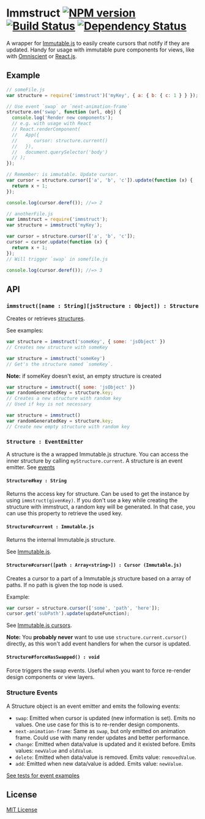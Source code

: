Immstruct [![NPM version][npm-image]][npm-url] [![Build Status][travis-image]][travis-url] [![Dependency Status][depstat-image]][depstat-url]
======

A wrapper for [Immutable.js](https://github.com/facebook/immutable-js/tree/master/contrib/cursor) to easily create cursors that notify if they
are updated. Handy for usage with immutable pure components for views,
like with [Omniscient](https://github.com/omniscientjs/omniscient) or [React.js](https://github.com/facebook/react).

## Example

```js
// someFile.js
var structure = require('immstruct')('myKey', { a: { b: { c: 1 } } });

// Use event `swap` or `next-animation-frame`
structure.on('swap', function (url, obj) {
  console.log('Render new components');
  // e.g. with usage with React
  // React.renderComponent(
  //   App({
  //      cursor: structure.current()
  //   }),
  //   document.querySelector('body')
  // );
});

// Remember: is immutable. Update cursor.
var cursor = structure.cursor(['a', 'b', 'c']).update(function (x) {
  return x + 1;
});

console.log(cursor.deref()); //=> 2
```


```js
// anotherFile.js
var immstruct = require('immstruct');
var structure = immstruct('myKey');

var cursor = structure.cursor(['a', 'b', 'c']);
cursor = cursor.update(function (x) {
  return x + 1;
});
// Will trigger `swap` in somefile.js

console.log(cursor.deref()); //=> 3
```

## API

### `immstruct([name : String][jsStructure : Object]) : Structure`

Creates or retrieves [structures](#structure--eventemitter).

See examples:

```js
var structure = immstruct('someKey', { some: 'jsObject' })
// Creates new structure with someKey
```


```js
var structure = immstruct('someKey')
// Get's the structure named `someKey`.
```

**Note:** if someKey doesn't exist, an empty structure is created

```js
var structure = immstruct({ some: 'jsObject' })
var randomGeneratedKey = structure.key;
// Creates a new structure with random key
// Used if key is not necessary
```


```js
var structure = immstruct()
var randomGeneratedKey = structure.key;
// Create new empty structure with random key
```


### `Structure : EventEmitter`

A structure is the a wrapped Immutable.js structure. You can access the inner
structure by calling `myStructure.current`. A structure is an event emitter.
See [events](#structure-events)

#### `Structure#key : String`
Returns the access key for structure. Can be used to get the instance by using
`immstruct(givenKey)`. If you don't use a key while creating the structure with
immstruct, a random key will be generated. In that case, you can use this
property to retrieve the used key.

#### `Structure#current : Immutable.js`

Returns the internal Immutable.js structure.

See [Immutable.js](https://github.com/facebook/immutable-js).

#### `Structure#cursor([path : Array<string>]) : Cursor (Immutable.js)`

Creates a cursor to a part of a Immutable.js structure based on a array
of paths. If no path is given the top node is used.

Example:
```js
var cursor = structure.cursor(['some', 'path', 'here']);
cursor.get('subPath').update(updateFunction);
```

See [Immutable.js cursors](https://github.com/facebook/immutable-js/tree/master/contrib/cursor).

**Note:** You **probably never** want to use use `structure.current.cursor()`
directly, as this won't add event handlers for when the cursor is updated.


#### `Structure#forceHasSwapped() : void`

Force triggers the swap events. Useful when you want to force re-render
design components or view layers.

### Structure Events

A Structure object is an event emitter and emits the following events:

* `swap`: Emitted when cursor is updated (new information is set). Emits no values. One use case for this is to re-render design components.
* `next-animation-frame`: Same as `swap`, but only emitted on animation frame. Could use with many render updates and better performance.
* `change`: Emitted when data/value is updated and it existed before. Emits values: `newValue` and `oldValue`.
* `delete`: Emitted when data/value is removed. Emits value: `removedValue`.
* `add`: Emitted when new data/value is added. Emits value: `newValue`.

[See tests for event examples](./tests/structure_test.js)

[npm-url]: https://npmjs.org/package/immstruct
[npm-image]: http://img.shields.io/npm/v/immstruct.svg?style=flat

[travis-url]: http://travis-ci.org/omniscientjs/immstruct
[travis-image]: http://img.shields.io/travis/omniscientjs/immstruct.svg?style=flat

[depstat-url]: https://gemnasium.com/omniscientjs/immstruct
[depstat-image]: http://img.shields.io/gemnasium/omniscientjs/immstruct.svg?style=flat


## License

[MIT License](http://en.wikipedia.org/wiki/MIT_License)
